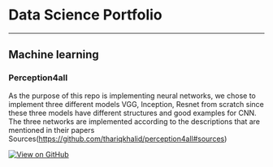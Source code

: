 

# Data Science Portfolio

---

## Machine learning
### Perception4all
As the purpose of this repo is implementing neural networks, we chose to implement three different models VGG, Inception, Resnet from scratch since these three models have different structures and good examples for CNN. The three networks are implemented according to the descriptions that are mentioned in their papers Sources(https://github.com/thariqkhalid/perception4all#sources)

[![View on GitHub](https://img.shields.io/badge/GitHub-View_on_GitHub-blue?logo=GitHub)](https://github.com/thariqkhalid/perception4all)
